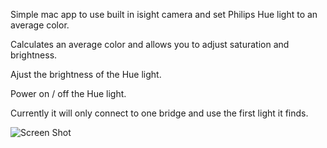 Simple mac app to use built in isight camera and set Philips Hue light to an average color.

Calculates an average color and allows you to adjust saturation and brightness.

Ajust the brightness of the Hue light.

Power on / off the Hue light.

Currently it will only connect to one bridge and use the first light it finds.

![Screen Shot](http://gngrwzrd.com/hue-cam-mac/screenshot-2.png)

